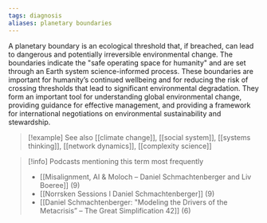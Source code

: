 ```yaml
---
tags: diagnosis
aliases: planetary boundaries
---
```


A planetary boundary is an ecological threshold that, if breached, can lead to dangerous and potentially irreversible environmental change. The boundaries indicate the "safe operating space for humanity" and are set through an Earth system science-informed process. These boundaries are important for humanity’s continued wellbeing and for reducing the risk of crossing thresholds that lead to significant environmental degradation. They form an important tool for understanding global environmental change, providing guidance for effective management, and providing a framework for international negotiations on environmental sustainability and stewardship.

> [!example] See also
> [[climate change]], [[social system]], [[systems thinking]], [[network dynamics]], [[complexity science]]

> [!info] Podcasts mentioning this term most frequently
> * [[Misalignment, AI & Moloch – Daniel Schmachtenberger and Liv Boeree]] (9)
> * [[Norrsken Sessions l Daniel Schmachtenberger]] (9)
> * [[Daniel Schmachtenberger: "Modeling the Drivers of the Metacrisis” – The Great Simplification 42]] (6)
